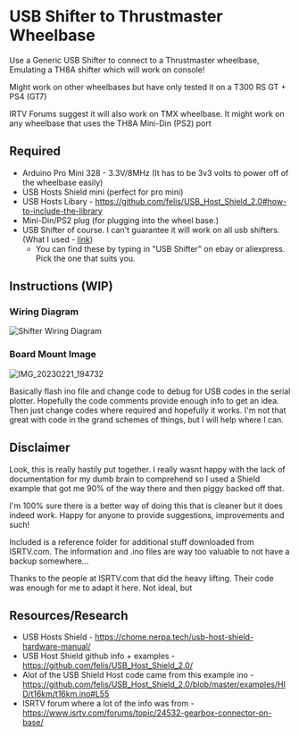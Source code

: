 # USB Shifter to Thrustmaster Wheelbase
Use a Generic USB Shifter to connect to a Thrustmaster wheelbase, Emulating a TH8A shifter which will work on console!

Might work on other wheelbases but have only tested it on a T300 RS GT + PS4 (GT7)

IRTV Forums suggest it will also work on TMX wheelbase. It might work on any wheelbase that uses the TH8A Mini-Din (PS2) port


## Required
* Arduino Pro Mini 328 - 3.3V/8MHz (It has to be 3v3 volts to power off of the wheelbase easily)
* USB Hosts Shield mini (perfect for pro mini)
* USB Hosts Libary - https://github.com/felis/USB_Host_Shield_2.0#how-to-include-the-library
* Mini-Din/PS2 plug (for plugging into the wheel base.)
* USB Shifter of course. I can't guarantee it will work on all usb shifters. (What I used - [link](Images/USB%20Shifter.jpg "USB Shifter"))
  * You can find these by typing in "USB Shifter" on ebay or aliexpress. Pick the one that suits you.

## Instructions (WIP)
### Wiring Diagram
![Shifter Wiring Diagram](https://user-images.githubusercontent.com/40465008/220298924-f1d8d9e6-49c0-4f19-8c90-9cfb2f58f659.jpg)

### Board Mount Image
![IMG_20230221_194732](https://user-images.githubusercontent.com/40465008/220299141-47d3c65f-ebee-4849-89ef-2da4a68b6270.jpg)

Basically flash ino file and change code to debug for USB codes in the serial plotter. Hopefully the code comments provide enough info to get an idea. Then just change codes where required and hopefully it works. I'm not that great with code in the grand schemes of things, but I will help where I can.


## Disclaimer
Look, this is really hastily put together. I really wasnt happy with the lack of documentation for my dumb brain to comprehend so I used a Shield example that got me 90% of the way there and then piggy backed off that.

I'm 100% sure there is a better way of doing this that is cleaner but it does indeed work. Happy for anyone to provide suggestions, improvements and such!

Included is a reference folder for additional stuff downloaded from ISRTV.com. The information and .ino files are way too valuable to not have a backup somewhere...


Thanks to the people at ISRTV.com that did the heavy lifting. Their code was enough for me to adapt it here. Not ideal, but 



## Resources/Research
* USB Hosts Shield - https://chome.nerpa.tech/usb-host-shield-hardware-manual/
* USB Host Shield github info + examples - https://github.com/felis/USB_Host_Shield_2.0/
* Alot of the USB Shield Host code came from this example ino - https://github.com/felis/USB_Host_Shield_2.0/blob/master/examples/HID/t16km/t16km.ino#L55
* ISRTV forum where a lot of the info was from - https://www.isrtv.com/forums/topic/24532-gearbox-connector-on-base/
